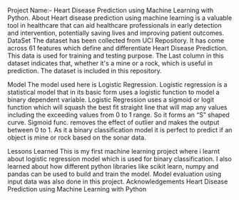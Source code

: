 Project Name:- Heart Disease Prediction using Machine Learning with Python.
About
Heart disease prediction using machine learning is a valuable tool in healthcare that can aid healthcare professionals in early detection and intervention, potentially saving lives and improving patient outcomes.
DataSet
The dataset has been collected from UCI Repository. It has come across 61 features which define and differentiate Heart Disease Prediction. This data is used for training and testing purpose. The Last column in this dataset indicates that, whether it's a mine or a rock, which is useful in prediction. The dataset is included in this repository.

Model
The model used here is Logistic Regression. Logistic regression is a statistical model that in its basic form uses a logistic function to model a binary dependent variable. Logistic Regression uses a sigmoid or logit function which will squash the best fit straight line that will map any values including the exceeding values from 0 to 1 range. So it forms an “S” shaped curve. Sigmoid func. removes the effect of outlier and makes the output between 0 to 1. As it a binary classification model it is perfect to predict if an object is mine or rock based on the sonar data.

Lessons Learned
This is my first machine learning project where i learnt about logistic regression model which is used for binary classification.
I also learned about how different python libraries like scikit learn, numpy and pandas can be used to build and train the model.
Model evaluation using input data was also done in this project.
Acknowledgements
Heart Disease Prediction using Machine Learning with Python

